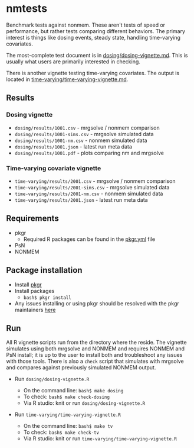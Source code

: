 # nmtests

Benchmark tests against nonmem. These aren't tests of speed or performance, but
rather tests comparing different behaviors. The primary interest is things like
dosing events, steady state, handling time-varying covariates. 

The most-complete test document is in 
[dosing/dosing-vignette.md](dosing/dosing-vignette.md). This is usually what
users are primarily interested in checking. 

There is another vignette testing time-varying covariates. The output is 
located in 
[time-varying/time-varying-vignette.md](time-varying/time-varying-vignette.md).


## Results

### Dosing vignette

- `dosing/results/1001.csv` - mrgsolve / nonmem comparison
- `dosing/results/1001-sims.csv` - mrgsolve simulated data
- `dosing/results/1001-nm.csv` - nonmem simulated data
- `dosing/results/1001.json` - latest run meta data
- `dosing/results/1001.pdf` - plots comparing nm and mrgsolve

### Time-varying covariate vignette

- `time-varying/results/2001.csv` - mrgsolve / nonmem comparison
- `time-varying/results/2001-sims.csv` - mrgsolve simulated data
- `time-varying/results/2001-nm.csv` - nonmem simulated data
- `time-varying/results/2001.json` - latest run meta data

## Requirements

- pkgr
  - Required R packages can be found in the [pkgr.yml](pkgr.yml) file
- PsN
- NONMEM

## Package installation

- Install [pkgr](https://github.com/metrumresearchgroup/pkgr)
- Install packages
  - `bash$ pkgr install`
- Any issues installing or using pkgr should be resolved with the pkgr 
  maintainers [here](https://github.com/metrumresearchgroup/pkgr/issues)

## Run

All R vignette scripts run from the directory where the reside. The vignette
simulates using both mrgsolve and NONMEM and requires NONMEM and PsN install; 
it is up to the user to install both and troubleshoot any issues with those
tools. There is also a `check` script that simulates with mrgsolve and compares
against previously simulated NONMEM output.

- Run `dosing/dosing-vignette.R`
  - On the command line: `bash$ make dosing`
  - To check: `bash$ make check-dosing`
  - Via R studio: knit or run `dosing/dosing-vignette.R`

- Run `time-varying/time-varying-vignette.R`
  - On the command line: `bash$ make tv`
  - To check: `bash$ make check-tv`
  - Via R studio: knit or run `time-varying/time-varying-vignette.R`
